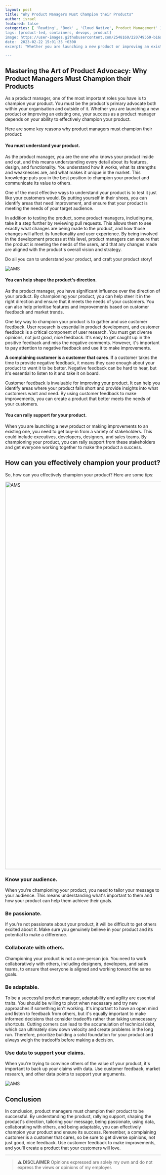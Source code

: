 ```yaml
---
layout: post
title: "Why Product Managers Must Champion their Products"
author: israel
featured: false
categories: [ 'Reading', 'Book' , 'Cloud Native', Product Management' ]
tags: [product-led, containers, devops, product]
image: https://user-images.githubusercontent.com/2548160/220749559-b16a0aac-9624-42b3-ab61-0c87a7cc326c.jpg
date:  2023-02-22 15:01:35 +0300
excerpt: "Whether you are launching a new product or improving an existing one, your success as a product manager depends on your ability to effectively champion your product"

---
```


<p></p>

## Mastering the Art of Product Advocacy: Why Product Managers Must Champion their Products ##

As a product manager, one of the most important roles you have is to champion your product. You must be the product's primary advocate both within your organisation and outside of it. Whether you are launching a new product or improving an existing one, your success as a product manager depends on your ability to effectively champion your product.

Here are some key reasons why product managers must champion their product:

#### You must understand your product.

As the product manager, you are the one who knows your product inside and out, and this means understanding every detail about its features, design, and functionality. You understand how it works, what its strengths and weaknesses are, and what makes it unique in the market. This knowledge puts you in the best position to champion your product and communicate its value to others. 

One of the most effective ways to understand your product is to test it just like your customers would. By putting yourself in their shoes, you can identify areas that need improvement, and ensure that your product is meeting the needs of your target audience.  

In addition to testing the product, some product managers, including me,  take it a step further by reviewing pull requests. This allows them to see exactly what changes are being made to the product, and how those changes will affect its functionality and user experience. By being involved in the development process at this level, product managers can ensure that the product is meeting the needs of the users, and that any changes made are aligned with the product's overall vision and strategy.

Do all you can to understand your product, and craft your product story!

<p class="aligncenter">
<img class="post-image" src="https://user-images.githubusercontent.com/2548160/220751210-56466586-75ea-4068-bcb6-cba376294331.jpg" alt="AMS"  />
</p>


#### You can help shape the product's direction.

As the product manager, you have significant influence over the direction of your product. By championing your product, you can help steer it in the right direction and ensure that it meets the needs of your customers. You can also help prioritise features and improvements based on customer feedback and market trends.

One key way to champion your product is to gather and use customer feedback. User research is essential in product development, and customer feedback is a critical component of user research. You must get diverse opinions, not just good, nice feedback. It's easy to get caught up in the positive feedback and miss the negative comments. However, it's important to pay attention to negative feedback and use it to make improvements.

<b>A complaining customer is a customer that cares</b>. If a customer takes the time to provide negative feedback, it means they care enough about your product to want it to be better. Negative feedback can be hard to hear, but it's essential to listen to it and take it on board.

Customer feedback is invaluable for improving your product. It can help you identify areas where your product falls short and provide insights into what customers want and need. By using customer feedback to make improvements, you can create a product that better meets the needs of your customers.

#### You can rally support for your product.

When you are launching a new product or making improvements to an existing one, you need to get buy-in from a variety of stakeholders. This could include executives, developers, designers, and sales teams. By championing your product, you can rally support from these stakeholders and get everyone working together to make the product a success.

## How can you effectively champion your product?

So, how can you effectively champion your product? Here are some tips:

<p class="aligncenter">
<img class="lazyimg" src="https://user-images.githubusercontent.com/2548160/220751269-b8d67780-b9f5-467c-ac18-53b1ed1838ab.jpg" alt="AMS" width ="2592" height=" 1252" />
</p>

### Know your audience.
When you're championing your product, you need to tailor your message to your audience. This means understanding what's important to them and how your product can help them achieve their goals.

### Be passionate.
If you're not passionate about your product, it will be difficult to get others excited about it. Make sure you genuinely believe in your product and its potential to make a difference.

### Collaborate with others.
Championing your product is not a one-person job. You need to work collaboratively with others, including designers, developers, and sales teams, to ensure that everyone is aligned and working toward the same goals.

### Be adaptable.
To be a successful product manager, adaptability and agility are essential traits. You should be willing to pivot when necessary and try new approaches if something isn't working. It's important to have an open mind and listen to feedback from others, but it's equally important to make informed decisions that consider tradeoffs rather than taking unnecessary shortcuts. Cutting corners can lead to the accumulation of technical debt, which can ultimately slow down velocity and create problems in the long run. Therefore, prioritize building a solid foundation for your product and always weigh the tradeoffs before making a decision.

### Use data to support your claims.
When you're trying to convince others of the value of your product, it's important to back up your claims with data. Use customer feedback, market research, and other data points to support your arguments.

<p class="aligncenter">
<img class="lazyimg" src="https://user-images.githubusercontent.com/2548160/220751333-dcc3218f-8133-4872-a787-967ee902052f.jpg" alt="AMS" />
</p>


## Conclusion

In conclusion, product managers must champion their product to be successful. By understanding the product, rallying support, shaping the product's direction, tailoring your message, being passionate, using data, collaborating with others, and being adaptable, you can effectively champion your product and ensure its success. Remember, a complaining customer is a customer that cares, so be sure to get diverse opinions, not just good, nice feedback. Use customer feedback to make improvements, and you'll create a product that your customers will love.


-------
>  **⚠ DISCLAIMER**
> Opinions expressed are solely my own and do not express the views or opinions of my employer.


